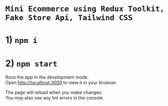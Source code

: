 

#  `Mini Ecommerce using Redux Toolkit, Fake Store Api, Tailwind CSS`

# 1) `npm i`
# 2) `npm start`

Runs the app in the development mode.\
Open [http://localhost:3000](http://localhost:3000) to view it in your browser.

The page will reload when you make changes.\
You may also see any lint errors in the console.

